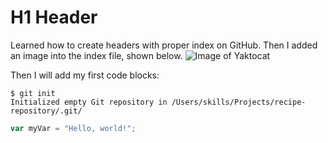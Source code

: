# H1 Header
Learned how to create headers with proper index on GitHub. Then I added an image into the index file, shown below. 
![Image of Yaktocat](https://octodex.github.com/images/yaktocat.png)

Then I will add my first code blocks:
```
$ git init
Initialized empty Git repository in /Users/skills/Projects/recipe-repository/.git/
```
``` javascript
var myVar = "Hello, world!";
```
